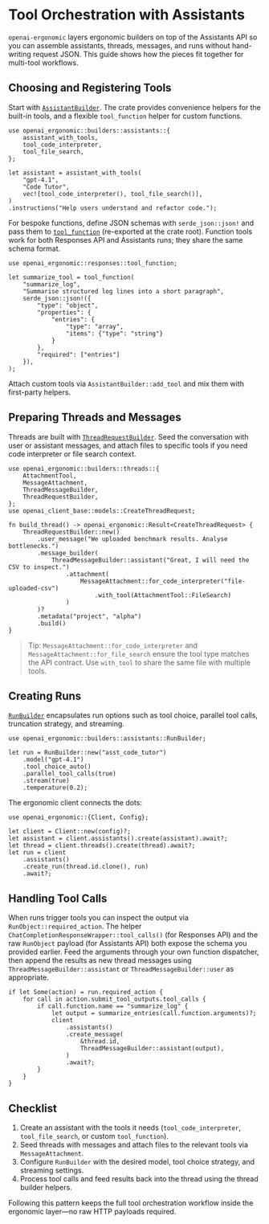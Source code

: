# Tool Orchestration with Assistants

`openai-ergonomic` layers ergonomic builders on top of the Assistants API so you can assemble assistants, threads, messages, and runs without hand-writing request JSON. This guide shows how the pieces fit together for multi-tool workflows.

## Choosing and Registering Tools

Start with [`AssistantBuilder`](../../src/builders/assistants.rs). The crate provides convenience helpers for the built-in tools, and a flexible `tool_function` helper for custom functions.

```rust,no_run
use openai_ergonomic::builders::assistants::{
    assistant_with_tools,
    tool_code_interpreter,
    tool_file_search,
};

let assistant = assistant_with_tools(
    "gpt-4.1",
    "Code Tutor",
    vec![tool_code_interpreter(), tool_file_search()],
)
.instructions("Help users understand and refactor code.");
```

For bespoke functions, define JSON schemas with `serde_json::json!` and pass them to [`tool_function`](../../src/responses/mod.rs) (re-exported at the crate root). Function tools work for both Responses API and Assistants runs; they share the same schema format.

```rust,no_run
use openai_ergonomic::responses::tool_function;

let summarize_tool = tool_function(
    "summarize_log",
    "Summarise structured log lines into a short paragraph",
    serde_json::json!({
        "type": "object",
        "properties": {
            "entries": {
                "type": "array",
                "items": {"type": "string"}
            }
        },
        "required": ["entries"]
    }),
);
```

Attach custom tools via `AssistantBuilder::add_tool` and mix them with first-party helpers.

## Preparing Threads and Messages

Threads are built with [`ThreadRequestBuilder`](../../src/builders/threads.rs). Seed the conversation with user or assistant messages, and attach files to specific tools if you need code interpreter or file search context.

```rust,no_run
use openai_ergonomic::builders::threads::{
    AttachmentTool,
    MessageAttachment,
    ThreadMessageBuilder,
    ThreadRequestBuilder,
};
use openai_client_base::models::CreateThreadRequest;

fn build_thread() -> openai_ergonomic::Result<CreateThreadRequest> {
    ThreadRequestBuilder::new()
        .user_message("We uploaded benchmark results. Analyse bottlenecks.")
        .message_builder(
            ThreadMessageBuilder::assistant("Great, I will need the CSV to inspect.")
                .attachment(
                    MessageAttachment::for_code_interpreter("file-uploaded-csv")
                        .with_tool(AttachmentTool::FileSearch)
                )
        )?
        .metadata("project", "alpha")
        .build()
}
```

> Tip: `MessageAttachment::for_code_interpreter` and `MessageAttachment::for_file_search` ensure the tool type matches the API contract. Use `with_tool` to share the same file with multiple tools.

## Creating Runs

[`RunBuilder`](../../src/builders/assistants.rs) encapsulates run options such as tool choice, parallel tool calls, truncation strategy, and streaming.

```rust,no_run
use openai_ergonomic::builders::assistants::RunBuilder;

let run = RunBuilder::new("asst_code_tutor")
    .model("gpt-4.1")
    .tool_choice_auto()
    .parallel_tool_calls(true)
    .stream(true)
    .temperature(0.2);
```

The ergonomic client connects the dots:

```rust,no_run
use openai_ergonomic::{Client, Config};

let client = Client::new(config)?;
let assistant = client.assistants().create(assistant).await?;
let thread = client.threads().create(thread).await?;
let run = client
    .assistants()
    .create_run(thread.id.clone(), run)
    .await?;
```

## Handling Tool Calls

When runs trigger tools you can inspect the output via `RunObject::required_action`. The helper `ChatCompletionResponseWrapper::tool_calls()` (for Responses API) and the raw `RunObject` payload (for Assistants API) both expose the schema you provided earlier. Feed the arguments through your own function dispatcher, then append the results as new thread messages using `ThreadMessageBuilder::assistant` or `ThreadMessageBuilder::user` as appropriate.

```rust,no_run
if let Some(action) = run.required_action {
    for call in action.submit_tool_outputs.tool_calls {
        if call.function.name == "summarize_log" {
            let output = summarize_entries(call.function.arguments)?;
            client
                .assistants()
                .create_message(
                    &thread.id,
                    ThreadMessageBuilder::assistant(output),
                )
                .await?;
        }
    }
}
```

## Checklist

1. Create an assistant with the tools it needs (`tool_code_interpreter`, `tool_file_search`, or custom `tool_function`).
2. Seed threads with messages and attach files to the relevant tools via `MessageAttachment`.
3. Configure `RunBuilder` with the desired model, tool choice strategy, and streaming settings.
4. Process tool calls and feed results back into the thread using the thread builder helpers.

Following this pattern keeps the full tool orchestration workflow inside the ergonomic layer—no raw HTTP payloads required.
